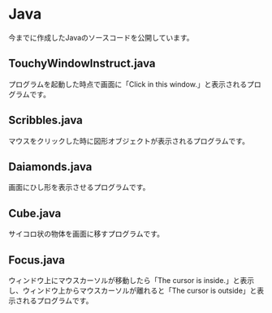 # Java
今までに作成したJavaのソースコードを公開しています。
## TouchyWindowInstruct.java
プログラムを起動した時点で画面に「Click in this window.」と表示されるプログラムです。

## Scribbles.java
マウスをクリックした時に図形オブジェクトが表示されるプログラムです。

## Daiamonds.java
画面にひし形を表示させるプログラムです。

## Cube.java
サイコロ状の物体を画面に移すプログラムです。

## Focus.java
ウィンドウ上にマウスカーソルが移動したら「The cursor is inside.」と表示し、ウィンドウ上からマウスカーソルが離れると「The cursor is outside」と表示されるプログラムです。
